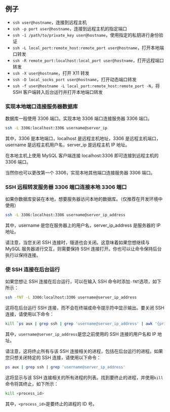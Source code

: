 ## 例子

- `ssh user@hostname`，连接到远程主机
- `ssh -p port user@hostname`，连接到远程主机的指定端口
- `ssh -i /path/to/private_key user@hostname`，使用指定的私钥进行身份验证
- `ssh -L local_port:remote_host:remote_port user@hostname`，打开本地端口转发
- `ssh -R remote_port:localhost:local_port user@hostname`，打开远程端口转发
- `ssh -X user@hostname`，打开 X11 转发
- `ssh -D local_socks_port user@hostname`，打开动态端口转发
- `ssh -f user@hostname -L local_port:remote_host:remote_port -N`，将 SSH 客户端转入后台运行并打开本地端口转发

### 实现本地端口连接服务器数据库

数据库一般使用 3306 端口。实现本地 3306 端口连接服务器 3306 端口。

```sh
ssh -L 3306:localhost:3306 username@server_ip
```

其中，3306 是本地端口，localhost 是远程主机地址，3306 是远程主机端口，username 是远程主机用户名，server_ip 是远程主机 IP 地址。

在本地主机上使用 MySQL 客户端连接 localhost:3306 即可连接到远程主机的 3306 端口。

当然你也可以更改第一个 3306，实现本地其他端口连接服务器 3306 端口。

### SSH 远程转发服务器 3306 端口连接本地 3306 端口

如果你数据库安装在本地，想要服务器访问本地的数据库。（仅推荐在开发环境中使用）

```sh
ssh -L 3306:localhost:3306 username@server_ip_address
```

其中，username 是您在服务器上的用户名，server_ip_address 是服务器的 IP 地址。

请注意，当您关闭 SSH 连接时，隧道也会关闭。这意味着如果您想继续与 MySQL 服务器进行交互，则需要保持 SSH 连接打开。你也可以让命令保持后台执行以保持连接。

### 使 SSH 连接在后台运行

如果您想让 SSH 连接在后台运行，可以在输入 SSH 命令时添加`-fNT`选项，如下所示：

```sh
ssh -fNT -L 3306:localhost:3306 username@server_ip_address
```

这将在后台运行 SSH 连接，而不会在终端或命令提示符中显示输出。要关闭 SSH 连接，请使用以下命令：

```sh
kill `ps aux | grep ssh | grep 'username@server_ip_address' | awk '{print $2}'`
```

其中，`username@server_ip_address`是您之前使用的 SSH 连接的用户名和 IP 地址。

请注意，这将终止所有与该 SSH 连接相关的进程，包括在后台运行的进程。如果您只想关闭特定的 SSH 连接，请使用以下命令：

```sh
ps aux | grep ssh | grep 'username@server_ip_address'
```

这将显示与该 SSH 连接相关的所有进程的列表。找到要终止的进程，并使用`kill`命令将其终止，如下所示：

```sh
kill <process_id>
```

其中，`<process_id>`是要终止的进程的 ID 号。
